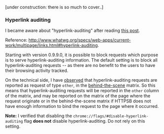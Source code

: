 [under construction: there is so much to cover..]

### Hyperlink auditing

I became aware about "hyperlink-auditing" after reading [this post](http://www.wilderssecurity.com/threads/hyperlink-auditing-aka-a-ping-and-beacon-aka-navigator-sendbeacon.364904/).

Reference: <http://www.whatwg.org/specs/web-apps/current-work/multipage/links.html#hyperlink-auditing>.

Starting with version 0.9.9.0, it is possible to block requests which purpose is to serve hyperlink-auditing information. The default setting is to block all hyperlink-auditing requests -- as there are no benefit to the users to have their browsing activity tracked.

On the technical side, I have [observed](http://jsfiddle.net/Ronny/5ntzw/) that hyperlink-auditing requests are reported as request of type `other`, in the [behind-the-scene](/gorhill/httpswitchboard/wiki/Behind-the-scene-requests) matrix. So this means that hyperlink-auditing requests will be reported in the `other` column of the matrix, and may be reported on the matrix of the page where the request originate or in the behind-the-scene matrix if HTTPSB does not have enough information to bind the request to the page where it occurred.

**Note:** I verified that disabling the `chrome://flags/#disable-hyperlink-auditing` flag **does not** disable hyperlink-auditing. Do not rely on this setting.